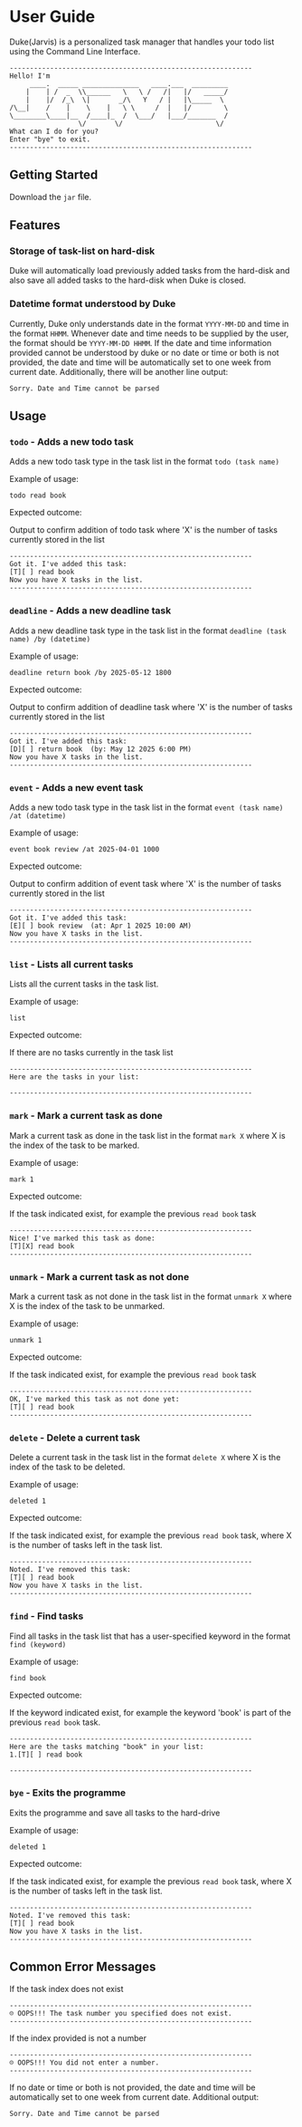 # User Guide
Duke(Jarvis) is a personalized task manager that handles your todo list using the Command Line Interface.
```
------------------------------------------------------------
Hello! I'm
     ____.  _____ ______________   ____.___  _________
    |    | /  _  \\______   \   \ /   /|   |/   _____/
    |    |/  /_\  \|       _/\   Y   / |   |\_____  \
/\__|    /    |    \    |   \ \     /  |   |/        \
\________\____|__  /____|_  /  \___/   |___/_______  /
                 \/       \/                       \/
What can I do for you?
Enter "bye" to exit.
------------------------------------------------------------
```
## Getting Started
Download the `jar` file.

## Features 

### Storage of task-list on hard-disk
Duke will automatically load previously added tasks from the hard-disk
and also save all added tasks to the hard-disk when Duke is closed.

### Datetime format understood by Duke
Currently, Duke only understands date in the format `YYYY-MM-DD` and time in the format `HHMM`.
Whenever date and time needs to be supplied by the user, the format should be `YYYY-MM-DD HHMM`.
If the date and time information provided cannot be understood by duke or no date or time or 
both is not provided, the date and time will be automatically set to one week from current date. 
Additionally, there will be another line output:
```
Sorry. Date and Time cannot be parsed
```

## Usage

### `todo` - Adds a new todo task

Adds a new todo task type in the task list in the format
`todo (task name)`

Example of usage: 

`todo read book`

Expected outcome:

Output to confirm addition of todo task where 'X' is the number of tasks currently stored in the list
```
------------------------------------------------------------
Got it. I've added this task:
[T][ ] read book
Now you have X tasks in the list.
------------------------------------------------------------
```

### `deadline` - Adds a new deadline task

Adds a new deadline task type in the task list in the format
`deadline (task name) /by (datetime)`

Example of usage:

`deadline return book /by 2025-05-12 1800`

Expected outcome:

Output to confirm addition of deadline task where 'X' is the number of tasks currently stored in the list
```
------------------------------------------------------------
Got it. I've added this task:
[D][ ] return book  (by: May 12 2025 6:00 PM)
Now you have X tasks in the list.
------------------------------------------------------------
```

### `event` - Adds a new event task

Adds a new todo task type in the task list in the format
`event (task name) /at (datetime)`

Example of usage:

`event book review /at 2025-04-01 1000`

Expected outcome:

Output to confirm addition of event task where 'X' is the number of tasks currently stored in the list
```
------------------------------------------------------------
Got it. I've added this task:
[E][ ] book review  (at: Apr 1 2025 10:00 AM)
Now you have X tasks in the list.
------------------------------------------------------------
```

### `list` - Lists all current tasks

Lists all the current tasks in the task list.

Example of usage:

`list`

Expected outcome:

If there are no tasks currently in the task list
```
------------------------------------------------------------
Here are the tasks in your list:

------------------------------------------------------------
```

### `mark` - Mark a current task as done

Mark a current task as done in the task list in the format `mark X`
where X is the index of the task to be marked.

Example of usage:

`mark 1`

Expected outcome:

If the task indicated exist, for example the previous `read book` task
```
------------------------------------------------------------
Nice! I've marked this task as done:
[T][X] read book
------------------------------------------------------------
```

### `unmark` - Mark a current task as not done

Mark a current task as not done in the task list in the format `unmark X`
where X is the index of the task to be unmarked.

Example of usage:

`unmark 1`

Expected outcome:

If the task indicated exist, for example the previous `read book` task
```
------------------------------------------------------------
OK, I've marked this task as not done yet:
[T][ ] read book
------------------------------------------------------------
```

### `delete` - Delete a current task

Delete a current task in the task list in the format `delete X`
where X is the index of the task to be deleted.

Example of usage:

`deleted 1`

Expected outcome:

If the task indicated exist, for example the previous `read book` task,
where X is the number of tasks left in the task list.
```
------------------------------------------------------------
Noted. I've removed this task:
[T][ ] read book
Now you have X tasks in the list.
------------------------------------------------------------
```

### `find` - Find tasks

Find all tasks in the task list that has a user-specified keyword in the format `find (keyword)`

Example of usage:

`find book`

Expected outcome:

If the keyword indicated exist, for example the keyword 'book' is part of the previous `read book` task.
```
------------------------------------------------------------
Here are the tasks matching "book" in your list:
1.[T][ ] read book

------------------------------------------------------------
```

### `bye` - Exits the programme

Exits the programme and save all tasks to the hard-drive

Example of usage:

`deleted 1`

Expected outcome:

If the task indicated exist, for example the previous `read book` task,
where X is the number of tasks left in the task list.
```
------------------------------------------------------------
Noted. I've removed this task:
[T][ ] read book
Now you have X tasks in the list.
------------------------------------------------------------
```

## Common Error Messages

If the task index does not exist
```
------------------------------------------------------------
☹ OOPS!!! The task number you specified does not exist.
------------------------------------------------------------
```
If the index provided is not a number
```
------------------------------------------------------------
☹ OOPS!!! You did not enter a number.
------------------------------------------------------------
```
If no date or time or both is not provided, the date and time will be automatically set to one week from current date. Additional output:
```
Sorry. Date and Time cannot be parsed
```